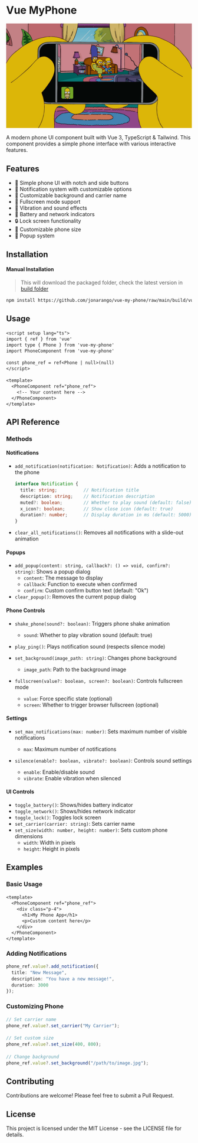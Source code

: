 # Vue MyPhone

[![Banner](.github/my-phone.webp)](.github/my-phone.webp)

A modern phone UI component built with Vue 3, TypeScript & Tailwind. This component provides a simple phone interface with various interactive features.

## Features

- 📱 Simple phone UI with notch and side buttons
- 🔔 Notification system with customizable options
- 🎨 Customizable background and carrier name
- 🔄 Fullscreen mode support
- 📳 Vibration and sound effects
- 🔋 Battery and network indicators
- 🔒 Lock screen functionality
- 📏 Customizable phone size
- 🎯 Popup system

## Installation
<!-- Not implemented yet -->
<!-- ### From NPM
```bash
npm install vue-my-phone
```

### From GitHub
You can install the package directly from GitHub using one of these methods:

#### Using NPM
```bash
npm install https://github.com/jonarango/vue-my-phone
```

#### Using Yarn
```bash
yarn add https://github.com/jonarango/vue-my-phone
``` -->

#### Manual Installation
> This will download the packaged folder, check the latest version in [build folder](https://github.com/jonarango/vue-my-phone/tree/main/build)

```bash
npm install https://github.com/jonarango/vue-my-phone/raw/main/build/vue-my-phone-0.0.0.tgz
```

## Usage

```vue
<script setup lang="ts">
import { ref } from 'vue'
import type { Phone } from 'vue-my-phone'
import PhoneComponent from 'vue-my-phone'

const phone_ref = ref<Phone | null>(null)
</script>

<template>
  <PhoneComponent ref="phone_ref">
    <!-- Your content here -->
  </PhoneComponent>
</template>
```

## API Reference

### Methods

#### Notifications
- `add_notification(notification: Notification)`: Adds a notification to the phone
  ```typescript
  interface Notification {
    title: string;          // Notification title
    description: string;    // Notification description
    muted?: boolean;        // Whether to play sound (default: false)
    x_icon?: boolean;       // Show close icon (default: true)
    duration?: number;      // Display duration in ms (default: 5000)
  }
  ```
- `clear_all_notifications()`: Removes all notifications with a slide-out animation

#### Popups
- `add_popup(content: string, callback?: () => void, confirm?: string)`: Shows a popup dialog
  - `content`: The message to display
  - `callback`: Function to execute when confirmed
  - `confirm`: Custom confirm button text (default: "Ok")
- `clear_popup()`: Removes the current popup dialog

#### Phone Controls
- `shake_phone(sound?: boolean)`: Triggers phone shake animation
  - `sound`: Whether to play vibration sound (default: true)

- `play_ping()`: Plays notification sound (respects silence mode)

- `set_background(image_path: string)`: Changes phone background
  - `image_path`: Path to the background image

- `fullscreen(value?: boolean, screen?: boolean)`: Controls fullscreen mode
  - `value`: Force specific state (optional)
  - `screen`: Whether to trigger browser fullscreen (optional)

#### Settings
- `set_max_notifications(max: number)`: Sets maximum number of visible notifications
  - `max`: Maximum number of notifications

- `silence(enable?: boolean, vibrate?: boolean)`: Controls sound settings
  - `enable`: Enable/disable sound
  - `vibrate`: Enable vibration when silenced

#### UI Controls
- `toggle_battery()`: Shows/hides battery indicator
- `toggle_network()`: Shows/hides network indicator
- `toggle_lock()`: Toggles lock screen
- `set_carrier(carrier: string)`: Sets carrier name
- `set_size(width: number, height: number)`: Sets custom phone dimensions
  - `width`: Width in pixels
  - `height`: Height in pixels

## Examples

### Basic Usage
```vue
<template>
  <PhoneComponent ref="phone_ref">
    <div class="p-4">
      <h1>My Phone App</h1>
      <p>Custom content here</p>
    </div>
  </PhoneComponent>
</template>
```

### Adding Notifications
```typescript
phone_ref.value?.add_notification({
  title: "New Message",
  description: "You have a new message!",
  duration: 3000
});
```

### Customizing Phone
```typescript
// Set carrier name
phone_ref.value?.set_carrier("My Carrier");

// Set custom size
phone_ref.value?.set_size(400, 800);

// Change background
phone_ref.value?.set_background("/path/to/image.jpg");
```

## Contributing

Contributions are welcome! Please feel free to submit a Pull Request.

## License

This project is licensed under the MIT License - see the LICENSE file for details.
